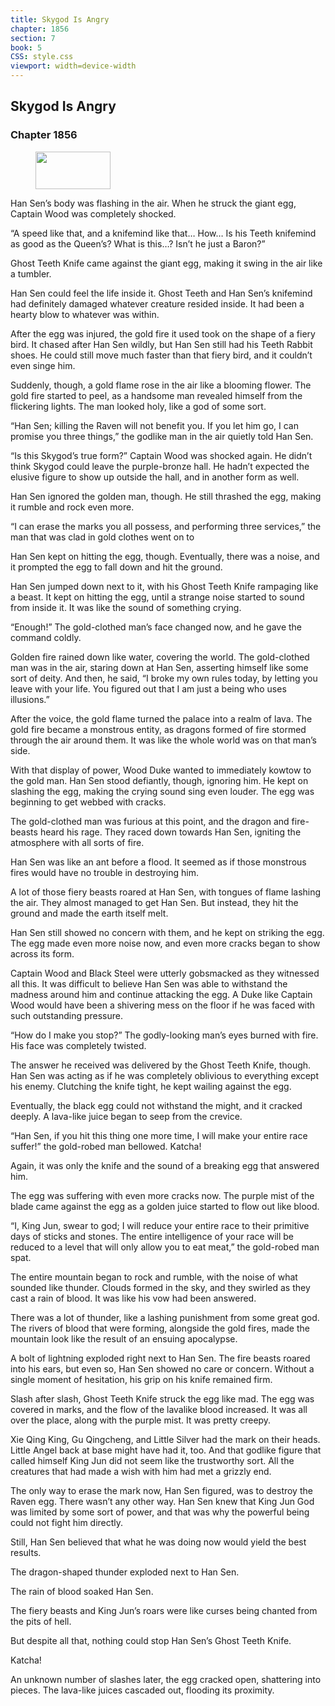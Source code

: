 ```yaml
---
title: Skygod Is Angry
chapter: 1856
section: 7
book: 5
CSS: style.css
viewport: width=device-width
---
```


## Skygod Is Angry

### Chapter 1856

<figure>
	<img src="../Images/gem.gif" alt="" id="gem" width="120" height="60" />
</figure>

Han Sen’s body was flashing in the air. When he struck the giant egg, Captain Wood was completely shocked.

“A speed like that, and a knifemind like that… How… Is his Teeth knifemind as good as the Queen’s? What is this…? Isn’t he just a Baron?”

Ghost Teeth Knife came against the giant egg, making it swing in the air like a tumbler.

Han Sen could feel the life inside it. Ghost Teeth and Han Sen’s knifemind had definitely damaged whatever creature resided inside. It had been a hearty blow to whatever was within.

After the egg was injured, the gold fire it used took on the shape of a fiery bird. It chased after Han Sen wildly, but Han Sen still had his Teeth Rabbit shoes. He could still move much faster than that fiery bird, and it couldn’t even singe him.

Suddenly, though, a gold flame rose in the air like a blooming flower. The gold fire started to peel, as a handsome man revealed himself from the flickering lights. The man looked holy, like a god of some sort.

“Han Sen; killing the Raven will not benefit you. If you let him go, I can promise you three things,” the godlike man in the air quietly told Han Sen.

“Is this Skygod’s true form?” Captain Wood was shocked again. He didn’t think Skygod could leave the purple-bronze hall. He hadn’t expected the elusive figure to show up outside the hall, and in another form as well.

Han Sen ignored the golden man, though. He still thrashed the egg, making it rumble and rock even more.

“I can erase the marks you all possess, and performing three services,” the man that was clad in gold clothes went on to

Han Sen kept on hitting the egg, though. Eventually, there was a noise, and it prompted the egg to fall down and hit the ground.

Han Sen jumped down next to it, with his Ghost Teeth Knife rampaging like a beast. It kept on hitting the egg, until a strange noise started to sound from inside it. It was like the sound of something crying.

“Enough!” The gold-clothed man’s face changed now, and he gave the command coldly.

Golden fire rained down like water, covering the world. The gold-clothed man was in the air, staring down at Han Sen, asserting himself like some sort of deity. And then, he said, “I broke my own rules today, by letting you leave with your life. You figured out that I am just a being who uses illusions.”

After the voice, the gold flame turned the palace into a realm of lava. The gold fire became a monstrous entity, as dragons formed of fire stormed through the air around them. It was like the whole world was on that man’s side.

With that display of power, Wood Duke wanted to immediately kowtow to the gold man. Han Sen stood defiantly, though, ignoring him. He kept on slashing the egg, making the crying sound sing even louder. The egg was beginning to get webbed with cracks.

The gold-clothed man was furious at this point, and the dragon and fire-beasts heard his rage. They raced down towards Han Sen, igniting the atmosphere with all sorts of fire.

Han Sen was like an ant before a flood. It seemed as if those monstrous fires would have no trouble in destroying him.

A lot of those fiery beasts roared at Han Sen, with tongues of flame lashing the air. They almost managed to get Han Sen. But instead, they hit the ground and made the earth itself melt.

Han Sen still showed no concern with them, and he kept on striking the egg. The egg made even more noise now, and even more cracks began to show across its form.

Captain Wood and Black Steel were utterly gobsmacked as they witnessed all this. It was difficult to believe Han Sen was able to withstand the madness around him and continue attacking the egg. A Duke like Captain Wood would have been a shivering mess on the floor if he was faced with such outstanding pressure.

“How do I make you stop?” The godly-looking man’s eyes burned with fire. His face was completely twisted.

The answer he received was delivered by the Ghost Teeth Knife, though. Han Sen was acting as if he was completely oblivious to everything except his enemy. Clutching the knife tight, he kept wailing against the egg.

Eventually, the black egg could not withstand the might, and it cracked deeply. A lava-like juice began to seep from the crevice.

“Han Sen, if you hit this thing one more time, I will make your entire race suffer!” the gold-robed man bellowed. Katcha!

Again, it was only the knife and the sound of a breaking egg that answered him.

The egg was suffering with even more cracks now. The purple mist of the blade came against the egg as a golden juice started to flow out like blood.

“I, King Jun, swear to god; I will reduce your entire race to their primitive days of sticks and stones. The entire intelligence of your race will be reduced to a level that will only allow you to eat meat,” the gold-robed man spat.

The entire mountain began to rock and rumble, with the noise of what sounded like thunder. Clouds formed in the sky, and they swirled as they cast a rain of blood. It was like his vow had been answered.

There was a lot of thunder, like a lashing punishment from some great god. The rivers of blood that were forming, alongside the gold fires, made the mountain look like the result of an ensuing apocalypse.

A bolt of lightning exploded right next to Han Sen. The fire beasts roared into his ears, but even so, Han Sen showed no care or concern. Without a single moment of hesitation, his grip on his knife remained firm.

Slash after slash, Ghost Teeth Knife struck the egg like mad. The egg was covered in marks, and the flow of the lavalike blood increased. It was all over the place, along with the purple mist. It was pretty creepy.

Xie Qing King, Gu Qingcheng, and Little Silver had the mark on their heads. Little Angel back at base might have had it, too. And that godlike figure that called himself King Jun did not seem like the trustworthy sort. All the creatures that had made a wish with him had met a grizzly end.

The only way to erase the mark now, Han Sen figured, was to destroy the Raven egg. There wasn’t any other way. Han Sen knew that King Jun God was limited by some sort of power, and that was why the powerful being could not fight him directly.

Still, Han Sen believed that what he was doing now would yield the best results.

The dragon-shaped thunder exploded next to Han Sen.

The rain of blood soaked Han Sen.

The fiery beasts and King Jun’s roars were like curses being chanted from the pits of hell.

But despite all that, nothing could stop Han Sen’s Ghost Teeth Knife.

Katcha!

An unknown number of slashes later, the egg cracked open, shattering into pieces. The lava-like juices cascaded out, flooding its proximity.
